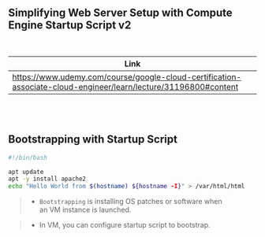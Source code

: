 ## Simplifying Web Server Setup with Compute Engine Startup Script v2

<br />

| Link |
| ---- |
| https://www.udemy.com/course/google-cloud-certification-associate-cloud-engineer/learn/lecture/31196800#content |

<br />
<br />



## Bootstrapping with Startup Script

```sh
#!/bin/bash

apt update
apt -y install apache2
echo "Hello World from $(hostname) ${hostname -I}" > /var/html/html
```

> - `Bootstrapping` is installing OS patches or software when <br />
    an VM instance is launched.

> - In VM, you can configure startup script to bootstrap.
